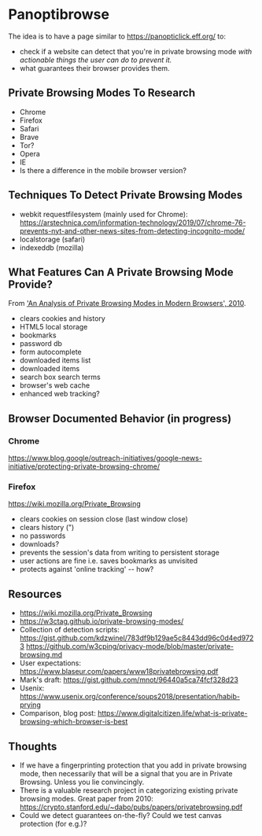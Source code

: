 # Panoptibrowse

The idea is to have a page similar to https://panopticlick.eff.org/ to:

- check if a website can detect that you're in private browsing mode *with actionable things the user can do to prevent it.*
- what guarantees their browser provides them.


## Private Browsing Modes To Research

- Chrome
- Firefox
- Safari
- Brave
- Tor?
- Opera
- IE
- Is there a difference in the mobile browser version?

## Techniques To Detect Private Browsing Modes

- webkit requestfilesystem (mainly used for Chrome): 
https://arstechnica.com/information-technology/2019/07/chrome-76-prevents-nyt-and-other-news-sites-from-detecting-incognito-mode/
- localstorage (safari)
- indexeddb (mozilla)


## What Features Can A Private Browsing Mode Provide?

From ['An Analysis of Private Browsing Modes in Modern Browsers', 2010](https://crypto.stanford.edu/~dabo/pubs/papers/privatebrowsing.pdf).

- clears cookies and history
- HTML5 local storage
- bookmarks
- password db
- form autocomplete
- downloaded items list
- downloaded items
- search box search terms
- browser's web cache
- enhanced web tracking?

## Browser Documented Behavior (in progress)

### Chrome

https://www.blog.google/outreach-initiatives/google-news-initiative/protecting-private-browsing-chrome/

### Firefox 

https://wiki.mozilla.org/Private_Browsing

- clears cookies on session close (last window close)
- clears history (")
- no passwords
- downloads?
- prevents the session's data from writing to persistent storage
- user actions are fine i.e. saves bookmarks as unvisited
- protects against 'online tracking' -- how?


## Resources

- https://wiki.mozilla.org/Private_Browsing
- https://w3ctag.github.io/private-browsing-modes/
- Collection of detection scripts: https://gist.github.com/kdzwinel/783df9b129ae5c8443dd96c0d4ed9723
https://github.com/w3cping/privacy-mode/blob/master/private-browsing.md
- User expectations: https://www.blaseur.com/papers/www18privatebrowsing.pdf
- Mark's draft: https://gist.github.com/mnot/96440a5ca74fcf328d23
- Usenix: https://www.usenix.org/conference/soups2018/presentation/habib-prying
- Comparison, blog post: https://www.digitalcitizen.life/what-is-private-browsing-which-browser-is-best

## Thoughts

- If we have a fingerprinting protection that you add in private browsing mode, then necessarily that will be a signal that you are in Private Browsing. Unless you lie convincingly. 
- There is a valuable research project in categorizing existing private browsing modes. Great paper from 2010: https://crypto.stanford.edu/~dabo/pubs/papers/privatebrowsing.pdf
- Could we detect guarantees on-the-fly? Could we test canvas protection (for e.g.)? 
